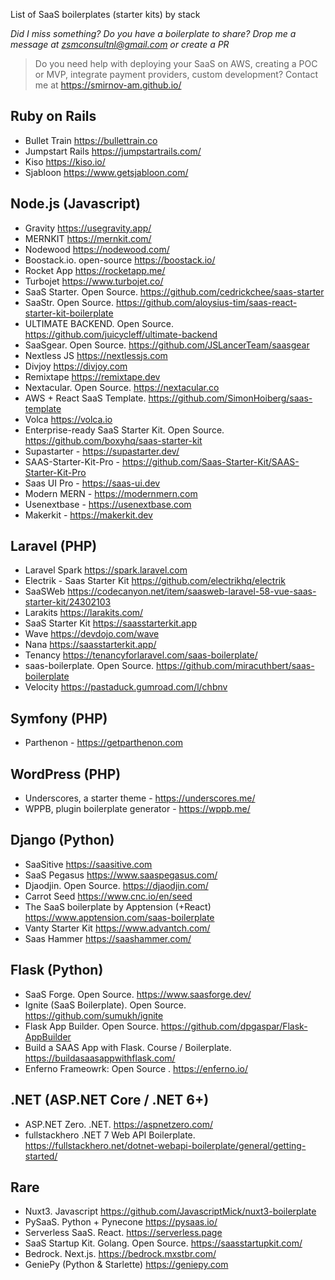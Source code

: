 List of SaaS boilerplates (starter kits) by stack

*Did I miss something? Do you have a boilerplate to share? Drop me a message at zsmconsultnl@gmail.com or create a PR*

> Do you need help with deploying your SaaS on AWS, creating a POC or MVP, integrate payment providers, custom development? Contact me at https://smirnov-am.github.io/ 

## Ruby on Rails

- Bullet Train https://bullettrain.co
- Jumpstart Rails https://jumpstartrails.com/
- Kiso https://kiso.io/
- Sjabloon https://www.getsjabloon.com/


## Node.js (Javascript)

- Gravity https://usegravity.app/
- MERNKIT https://mernkit.com/
- Nodewood https://nodewood.com/
- Boostack.io. open-source https://boostack.io/
- Rocket App https://rocketapp.me/
- Turbojet https://www.turbojet.co/
- SaaS Starter. Open Source. https://github.com/cedrickchee/saas-starter
- SaaStr. Open Source. https://github.com/aloysius-tim/saas-react-starter-kit-boilerplate
- ULTIMATE BACKEND. Open Source. https://github.com/juicycleff/ultimate-backend
- SaaSgear. Open Source. https://github.com/JSLancerTeam/saasgear
- Nextless JS https://nextlessjs.com
- Divjoy https://divjoy.com
- Remixtape https://remixtape.dev
- Nextacular. Open Source. https://nextacular.co
- AWS + React SaaS Template. https://github.com/SimonHoiberg/saas-template
- Volca https://volca.io
- Enterprise-ready SaaS Starter Kit. Open Source. https://github.com/boxyhq/saas-starter-kit
- Supastarter - https://supastarter.dev/
- SAAS-Starter-Kit-Pro - https://github.com/Saas-Starter-Kit/SAAS-Starter-Kit-Pro
- Saas UI Pro - https://saas-ui.dev
- Modern MERN - https://modernmern.com
- Usenextbase -  https://usenextbase.com
- Makerkit - https://makerkit.dev

## Laravel (PHP)

- Laravel Spark https://spark.laravel.com
- Electrik - Saas Starter Kit https://github.com/electrikhq/electrik
- SaaSWeb https://codecanyon.net/item/saasweb-laravel-58-vue-saas-starter-kit/24302103
- Larakits https://larakits.com/
- SaaS Starter Kit https://saasstarterkit.app
- Wave https://devdojo.com/wave
- Nana https://saasstarterkit.app/
- Tenancy https://tenancyforlaravel.com/saas-boilerplate/
- saas-boilerplate. Open Source. https://github.com/miracuthbert/saas-boilerplate
- Velocity https://pastaduck.gumroad.com/l/chbnv


## Symfony (PHP)

- Parthenon - https://getparthenon.com


## WordPress (PHP)

- Underscores, a starter theme - https://underscores.me/
- WPPB, plugin boilerplate generator - https://wppb.me/


## Django (Python)

- SaaSitive https://saasitive.com
- SaaS Pegasus https://www.saaspegasus.com/
- Djaodjin. Open Source. https://djaodjin.com/
- Carrot Seed https://www.cnc.io/en/seed
- The SaaS boilerplate by Apptension (+React) https://www.apptension.com/saas-boilerplate
- Vanty Starter Kit https://www.advantch.com/
- Saas Hammer https://saashammer.com/


## Flask (Python)

- SaaS Forge. Open Source. https://www.saasforge.dev/
- Ignite (SaaS Boilerplate). Open Source. https://github.com/sumukh/ignite
- Flask App Builder. Open Source. https://github.com/dpgaspar/Flask-AppBuilder
- Build a SAAS App with Flask. Course / Boilerplate. https://buildasaasappwithflask.com/
- Enferno Frameowrk: Open Source . https://enferno.io/

## .NET (ASP.NET Core / .NET 6+)

- ASP.NET Zero. .NET. https://aspnetzero.com/
- fullstackhero .NET 7 Web API Boilerplate. https://fullstackhero.net/dotnet-webapi-boilerplate/general/getting-started/

## Rare
- Nuxt3. Javascript https://github.com/JavascriptMick/nuxt3-boilerplate
- PySaaS. Python + Pynecone https://pysaas.io/
- Serverless SaaS. React. https://serverless.page
- SaaS Startup Kit. Golang. Open Source. https://saasstartupkit.com/
- Bedrock. Next.js. https://bedrock.mxstbr.com/
- GeniePy (Python & Starlette) https://geniepy.com
